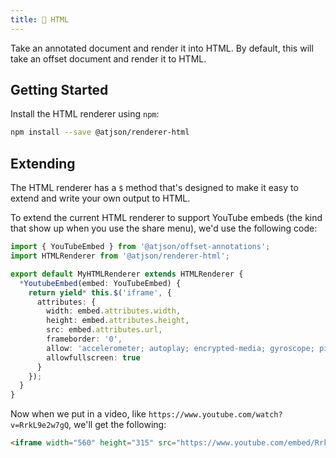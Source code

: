 ```yaml
---
title: 🧭 HTML
---
```


Take an annotated document and render it into HTML. By default, this will take an offset document and render it to HTML.

## Getting Started

Install the HTML renderer using `npm`:

```bash
npm install --save @atjson/renderer-html
```

## Extending

The HTML renderer has a `$` method that's designed to make it easy to extend and write your own output to HTML.

To extend the current HTML renderer to support YouTube embeds (the kind that show up when you use the share menu), we'd use the following code:

```ts
import { YouTubeEmbed } from '@atjson/offset-annotations';
import HTMLRenderer from '@atjson/renderer-html';

export default MyHTMLRenderer extends HTMLRenderer {
  *YoutubeEmbed(embed: YouTubeEmbed) {
    return yield* this.$('iframe', {
      attributes: {
        width: embed.attributes.width,
        height: embed.attributes.height,
        src: embed.attributes.url,
        frameborder: '0',
        allow: 'accelerometer; autoplay; encrypted-media; gyroscope; picture-in-picture',
        allowfullscreen: true
      }
    });
  }
}
```

Now when we put in a video, like `https://www.youtube.com/watch?v=RrkL9e2w7gQ`, we'll get the following:

```html
<iframe width="560" height="315" src="https://www.youtube.com/embed/RrkL9e2w7gQ" frameborder="0" allow="accelerometer; autoplay; encrypted-media; gyroscope; picture-in-picture" allowfullscreen></iframe>
```
